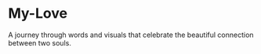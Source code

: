 # My-Love
  A journey through words and visuals that celebrate the beautiful connection between two souls.
